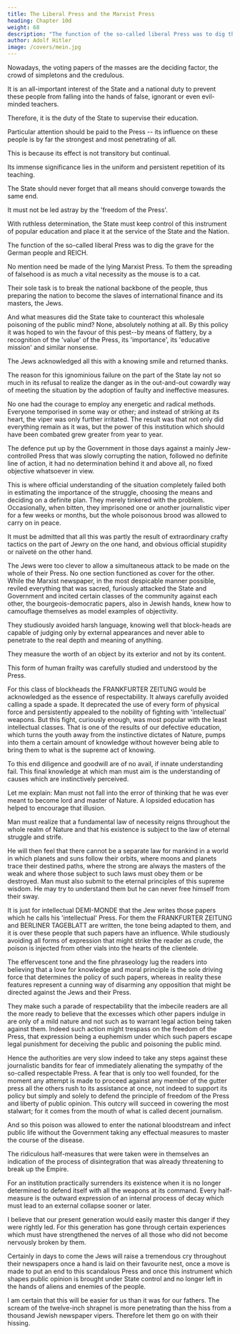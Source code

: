 ```yaml
---
title: The Liberal Press and the Marxist Press
heading: Chapter 10d
weight: 68
description: "The function of the so-called liberal Press was to dig the grave for the German people and REICH"
author: Adolf Hitler
image: /covers/mein.jpg
---
```



Nowadays, the voting papers of the masses are the deciding factor, the crowd of simpletons and the credulous.

<!-- ; the decision lies in the hands of the numerically strongest group; that is to say the first group,  -->

It is an all-important interest of the State and a national duty to prevent these people from falling into the hands of false, ignorant or even evil-minded teachers. 

Therefore, it is the duty of the State to supervise their education.

Particular attention should be paid to the Press -- its influence on these people is by far the strongest and most penetrating of all.

This is because its effect is not transitory but continual.

Its immense significance lies in the uniform and persistent repetition of its teaching. 

The State should never forget that all means should converge towards the same end.

It must not be led astray by the 'freedom of the Press'.

<!-- , or be talked into neglecting its duty, and withholding from the nation that which is good and which does good.  -->

With ruthless determination, the State must keep control of this instrument of popular education and place it at the service of the State and the Nation.

<!-- But what sort of pabulum was it that the German Press served up for the consumption of its readers in pre-War days? Was it not the worst virulent poison imaginable? 

Was not pacifism in its worst form inoculated into our people at a time when others were preparing slowly but surely to pounce upon Germany? Did not this self-same Press of ours in peace time already instil into the public mind a doubt as to the sovereign rights
of the State itself, thereby already handicapping the State in choosing its means of
defence? 

Was it not the German Press that under stood how to make all the nonsensical
talk about 'Western democracy' palatable to our people, until an exuberant public was
eventually prepared to entrust its future to the League of Nations? Was not this Press
instrumental in bringing in a state of moral degradation among our people? Were not
morals and public decency made to look ridiculous and classed as out-of-date and
banal, until finally our people also became modernized? By means of persistent attacks,
did not the Press keep on undermining the authority of the State, until one blow
sufficed to bring this institution tottering to the ground? Did not the Press oppose with
all its might every movement to give the State that which belongs to the State, and by
means of constant criticism, injure the reputation of the army, sabotage general
conscription and demand refusal of military credits, etc.--until the success of this
campaign was assured?
 -->

The function of the so-called liberal Press was to dig the grave for the German people and REICH.

No mention need be made of the lying Marxist Press. To them the spreading of falsehood is as much a vital necessity as the mouse is to a cat. 

Their sole task is to break the national backbone of the people, thus preparing the nation to become the slaves of international finance and its masters, the Jews. 

And what measures did the State take to counteract this wholesale poisoning of the public mind? None, absolutely nothing at all. By this policy it was hoped to win the favour of this pest--by means of flattery, by a recognition of the 'value' of the Press, its
'importance', its 'educative mission' and similar nonsense. 

The Jews acknowledged all this with a knowing smile and returned thanks.

The reason for this ignominious failure on the part of the State lay not so much in its refusal to realize the danger as in the out-and-out cowardly way of meeting the situation by the adoption of faulty and ineffective measures. 

No one had the courage to employ any energetic and radical methods. Everyone temporised in some way or other;  and instead of striking at its heart, the viper was only further irritated. The result was that not only did everything remain as it was, but the power of this institution which should have been combated grew greater from year to year.

The defence put up by the Government in those days against a mainly Jew-controlled Press that was slowly corrupting the nation, followed no definite line of action, it had no determination behind it and above all, no fixed objective whatsoever in view. 

This is where official understanding of the situation completely failed both in estimating the importance of the struggle, choosing the means and deciding on a definite plan. They merely tinkered with the problem. Occasionally, when bitten, they imprisoned one or another journalistic viper for a few weeks or months, but the whole poisonous brood was allowed to carry on in peace.

It must be admitted that all this was partly the result of extraordinary crafty tactics on the part of Jewry on the one hand, and obvious official stupidity or naïveté on the other hand. 

The Jews were too clever to allow a simultaneous attack to be made on the whole of their Press. No one section functioned as cover for the other. While the Marxist newspaper, in the most despicable manner possible, reviled everything that was sacred, furiously attacked the State and Government and incited certain classes of the community against each other, the bourgeois-democratic papers, also in Jewish hands, knew how to camouflage themselves as model examples of objectivity. 

They studiously avoided harsh language, knowing well that block-heads are capable of judging only by external appearances and never able to penetrate to the real depth and meaning of anything. 

They measure the worth of an object by its exterior and not by its content.

This form of human frailty was carefully studied and understood by the Press.

For this class of blockheads the FRANKFURTER ZEITUNG would be acknowledged as the essence of respectability. It always carefully avoided calling a spade a spade. It deprecated the use of every form of physical force and persistently appealed to the nobility of fighting with 'intellectual' weapons. But this fight, curiously enough, was most popular with the least intellectual classes. That is one of the results of our defective education, which turns the youth away from the instinctive dictates of Nature, pumps into them a certain amount of knowledge without however being able to bring them to what is the supreme act of knowing.

To this end diligence and goodwill are of no avail, if innate understanding fail. This final knowledge at which man must aim is the understanding of causes which are instinctively perceived.

Let me explain: Man must not fall into the error of thinking that he was ever meant to become lord and master of Nature. A lopsided education has helped to encourage that illusion. 

Man must realize that a fundamental law of necessity reigns throughout the whole realm of Nature and that his existence is subject to the law of eternal struggle and strife. 

He will then feel that there cannot be a separate law for mankind in a world in which planets and suns follow their orbits, where moons and planets trace their destined paths, where the strong are always the masters of the weak and where those subject to such laws must obey them or be destroyed. Man must also submit to the eternal principles of this supreme wisdom. He may try to understand them but he can
never free himself from their sway.

It is just for intellectual DEMI-MONDE that the Jew writes those papers which he calls his 'intellectual' Press. For them the FRANKFURTER ZEITUNG and BERLINER TAGEBLATT are written, the tone being adapted to them, and it is over these people that such papers have an influence. While studiously avoiding all forms of expression that might strike the reader as crude, the poison is injected from other vials into the
hearts of the clientele. 

The effervescent tone and the fine phraseology lug the readers into believing that a love for knowledge and moral principle is the sole driving force that determines the policy of such papers, whereas in reality these features represent a cunning way of disarming any opposition that might be directed against the Jews and their Press.

They make such a parade of respectability that the imbecile readers are all the more ready to believe that the excesses which other papers indulge in are only of a mild nature and not such as to warrant legal action being taken against them. Indeed such action might trespass on the freedom of the Press, that expression being a euphemism under which such papers escape legal punishment for deceiving the public and
poisoning the public mind. 

Hence the authorities are very slow indeed to take any steps against these journalistic bandits for fear of immediately alienating the sympathy of the so-called respectable Press. A fear that is only too well founded, for the moment any attempt is made to proceed against any member of the gutter press all the others rush to its assistance at once, not indeed to support its policy but simply and solely to defend the principle of freedom of the Press and liberty of public opinion. This outcry will succeed in cowering the most stalwart; for it comes from the mouth of what is called decent journalism.

And so this poison was allowed to enter the national bloodstream and infect public life without the Government taking any effectual measures to master the course of the disease. 

The ridiculous half-measures that were taken were in themselves an indication of the process of disintegration that was already threatening to break up the Empire. 

For an institution practically surrenders its existence when it is no longer determined to defend itself with all the weapons at its command. Every half-measure is the outward expression of an internal process of decay which must lead to an external collapse sooner or later.

I believe that our present generation would easily master this danger if they were rightly led. For this generation has gone through certain experiences which must have strengthened the nerves of all those who did not become nervously broken by them.

Certainly in days to come the Jews will raise a tremendous cry throughout their  newspapers once a hand is laid on their favourite nest, once a move is made to put an end to this scandalous Press and once this instrument which shapes public opinion is brought under State control and no longer left in the hands of aliens and enemies of the people. 

I am certain that this will be easier for us than it was for our fathers. The scream of the twelve-inch shrapnel is more penetrating than the hiss from a thousand Jewish newspaper vipers. Therefore let them go on with their hissing.


